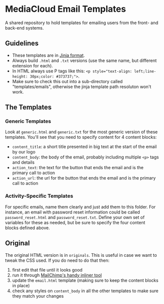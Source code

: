 MediaCloud Email Templates
==========================

A shared repository to hold templates for emailing users from the front- and back-end systems.

Guidelines
----------

 * These templates are in [Jinja format](http://jinja.pocoo.org).
 * Always build `.html` and `.txt` versions (use the same name, but different extension for each).
 * In HTML always use P tags like this: `<p style="text-align: left;line-height: 30px;color: #373737;">`.
 * Make sure to check this out into a sub-directory called "templates/emails", otherwise the jinja template path resoluton won't work.

The Templates
-------------

### Generic Templates

Look at `generic.html` and `generic.txt` for the most generic version of these templates.  You'll see that
you need to specify content for 4 content blocks:

 * `content_title`: a short title presented in big text at the start of the email by our logo
 * `content_body`: the body of the email, probably including multiple `<p>` tags and details
 * `action_text`: the text for the button that ends the email and is the primary call to action
 * `action_url`: the url for the button that ends the email and is the primary call to action

### Activity-Specific Templates

For specific emails, name them clearly and just add them to this folder.  For instance, an email with 
password reset information could be called  `password_reset.html` and `password_reset.txt`.  Define 
your own set of variables for these as needed, but be sure to specify the four content blocks defined
above.

Original
--------

The original HTML version is in `originals`.  This is useful in case we want to tweak the CSS used.  If
you do need to do that then:
 1. first edit that file until it looks good
 2. run it through [MailChimp's handy inliner tool](https://templates.mailchimp.com/resources/inline-css/)
 3. update the `email.html` template (making sure to keep the content blocks in place)
 4. check any styles on `content_body` in all the other templates to make sure they match your changes
